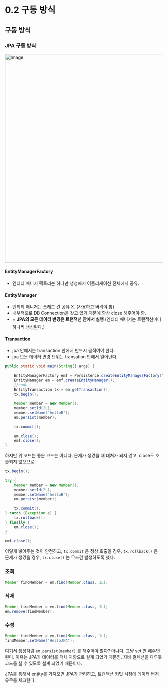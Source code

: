 # 0.2 구동 방식

## 구동 방식

### JPA 구동 방식

<img width="668" alt="Image" src="https://github.com/user-attachments/assets/733865b9-bf2d-4946-9783-88b346eee8ea" />

#### EntityManagerFactory

- 엔티티 매니저 팩토리는 하나만 생성해서 어플리케이션 전체에서 공유.

#### EntityManager

- 엔티티 매니저는 쓰레드 간 공유 X. (사용하고 버려야 함)
- 내부적으로 DB Connection을 갖고 있기 때문에 항상 close 해주어야 함.
- ⭐️ **JPA의 모든 데이터 변경은 트랜잭션 안에서 실행** (엔티티 매니저는 트랜잭션마다 하나씩 생성된다.)

#### Transaction

- jpa 안에서는 transaction 안에서 반드시 움직여야 한다.
- jpa 모든 데이터 변경 단위는 transation 안에서 일어난다.

```java {6-7,14}
public static void main(String[] args) {  
  
    EntityManagerFactory emf = Persistence.createEntityManagerFactory("hello");  
    EntityManager em = emf.createEntityManager();  
    //code  
    EntityTransaction tx = em.getTransaction();  
    tx.begin();  
  
    Member member = new Member();  
    member.setId(2L);  
    member.setName("helloB");  
    em.persist(member);  
  
    tx.commit();  
  
    em.close();  
    emf.close();  
}
```

하지만 위 코드는 좋은 코드는 아니다. 문제가 생겼을 때 대처가 되지 않고, close도 호출되지 않으므로.

```java
tx.begin();  
  
try {  
    Member member = new Member();  
    member.setId(2L);  
    member.setName("helloB");  
    em.persist(member);  
  
    tx.commit();  
} catch (Exception e) {  
    tx.rollback();  
} finally {  
    em.close();  
}  
  
emf.close();
```

이렇게 넣어주는 것이 안전하고, `tx.commit` 은 정상 호출일 경우, `tx.rollback()` 은 문제가 생겼을 경우, `tx.close()` 는 무조건 발생하도록 했다.

### 조회

```java
Member findMember = em.find(Member.class, 1L);
```

### 삭제

```java
Member findMember = em.find(Member.class, 1L);  
em.remove(findMember);
```

### 수정

```java
Member findMember = em.find(Member.class, 1L);  
findMember.setName("HelloJPA");
```

여기서 생성처럼 `em.persist(member)` 를 해주어야 할까?
아니다. 그냥 set 만 해주면 된다. 이유는 JPA가 데이터를 객체 지향으로 설계 되었기 때문임.
자바 컬렉션을 다루듯 코드를 칠 수 있도록 설계 되었기 때문이다.

JPA를 통해서 entity를 가져오면 JPA가 관리하고, 트랜잭션 커밋 시점에 데이터 변경 유무를 체크한다.
